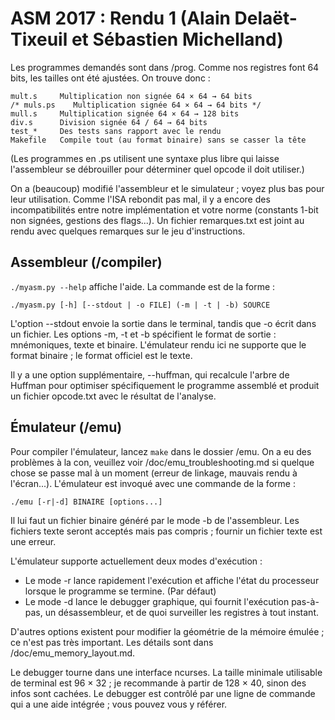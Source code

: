 # ASM 2017 : Rendu 1 (Alain Delaët-Tixeuil et Sébastien Michelland)

Les programmes demandés sont dans /prog. Comme nos registres font 64 bits, les
tailles ont été ajustées. On trouve donc :

    mult.s     Multiplication non signée 64 × 64 → 64 bits
    /* muls.ps    Multiplication signée 64 × 64 → 64 bits */
    mull.s     Multiplication signée 64 × 64 → 128 bits
    div.s      Division signée 64 / 64 → 64 bits
    test_*     Des tests sans rapport avec le rendu
    Makefile   Compile tout (au format binaire) sans se casser la tête

(Les programmes en .ps utilisent une syntaxe plus libre qui laisse l'assembleur
 se débrouiller pour déterminer quel opcode il doit utiliser.)

On a (beaucoup) modifié l'assembleur et le simulateur ; voyez plus bas pour
leur utilisation. Comme l'ISA rebondit pas mal, il y a encore des
incompatibilités entre notre implémentation et votre norme (constants 1-bit non
signées, gestions des flags...). Un fichier remarques.txt est joint au rendu
avec quelques remarques sur le jeu d'instructions.


## Assembleur (/compiler)

`./myasm.py --help` affiche l'aide. La commande est de la forme :

	./myasm.py [-h] [--stdout | -o FILE] (-m | -t | -b) SOURCE

L'option --stdout envoie la sortie dans le terminal, tandis que -o écrit dans
un fichier. Les options -m, -t et -b spécifient le format de sortie :
mnémoniques, texte et binaire. L'émulateur rendu ici ne supporte que le format
binaire ; le format officiel est le texte.

Il y a une option supplémentaire, --huffman, qui recalcule l'arbre de Huffman
pour optimiser spécifiquement le programme assemblé et produit un fichier
opcode.txt avec le résultat de l'analyse.


## Émulateur (/emu)

Pour compiler l'émulateur, lancez `make` dans le dossier /emu. On a eu des
problèmes à la con, veuillez voir /doc/emu_troubleshooting.md si quelque chose
se passe mal à un moment (erreur de linkage, mauvais rendu à l'écran...).
L'émulateur est invoqué avec une commande de la forme :

	./emu [-r|-d] BINAIRE [options...]

Il lui faut un fichier binaire généré par le mode -b de l'assembleur. Les
fichiers texte seront acceptés mais pas compris ; fournir un fichier texte est
une erreur.

L'émulateur supporte actuellement deux modes d'exécution :
- Le mode -r lance rapidement l'exécution et affiche l'état du processeur
  lorsque le programme se termine. (Par défaut)
- Le mode -d lance le debugger graphique, qui fournit l'exécution pas-à-pas,
  un désassembleur, et de quoi surveiller les registres à tout instant.

D'autres options existent pour modifier la géométrie de la mémoire émulée ; ce
n'est pas très important. Les détails sont dans /doc/emu_memory_layout.md.

Le debugger tourne dans une interface ncurses. La taille minimale utilisable de
terminal est 96 × 32 ; je recommande à partir de 128 × 40, sinon des infos sont
cachées. Le debugger est contrôlé par une ligne de commande qui a une aide
intégrée ; vous pouvez vous y référer.
